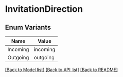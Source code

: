 # InvitationDirection

## Enum Variants

| Name | Value |
|---- | -----|
| Incoming | incoming |
| Outgoing | outgoing |


[[Back to Model list]](../README.md#documentation-for-models) [[Back to API list]](../README.md#documentation-for-api-endpoints) [[Back to README]](../README.md)


